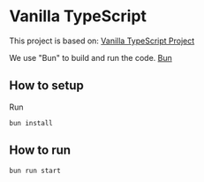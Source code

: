 # Vanilla TypeScript

This project is based on:
[Vanilla TypeScript Project](https://tsegsxaviers.hashnode.dev/setting-up-a-vanilla-typescript-project-the-right-way)

We use "Bun" to build and run the code.
[Bun](https://bun.sh/docs/installation)


## How to setup

Run

    bun install


## How to run

    bun run start

